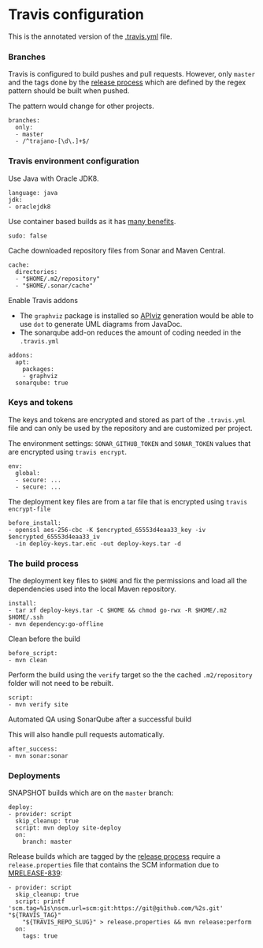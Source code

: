 Travis configuration
====================

This is the annotated version of the [.travis.yml](https://github.com/trajano/trajano/blob/master/.travis.yml) file.

### Branches
Travis is configured to build pushes and pull requests.  However, only `master` and the tags done by the [release process][] which are defined by the regex pattern should be built when pushed.

The pattern would change for other projects.

````
branches:
  only:
  - master
  - /^trajano-[\d\.]+$/
````

### Travis environment configuration

Use Java with Oracle JDK8.

````
language: java
jdk:
- oraclejdk8
````

Use container based builds as it has [many benefits](https://docs.travis-ci.com/user/migrating-from-legacy/#Why-migrate-to-container-based-infrastructure%3F).

````
sudo: false
````

Cache downloaded repository files from Sonar and Maven Central.

````
cache:
  directories:
  - "$HOME/.m2/repository"
  - "$HOME/.sonar/cache"
````

Enable Travis addons

* The `graphviz` package is installed so [APIviz](https://site.trajano.net/apiviz/) generation would be able to use `dot` to generate UML diagrams from JavaDoc.
* The sonarqube add-on reduces the amount of coding needed in the `.travis.yml`

````
addons:
  apt:
    packages:
    - graphviz
  sonarqube: true
````

### Keys and tokens

The keys and tokens are encrypted and stored as part of the `.travis.yml` file and  can only be used by the repository and are customized per project.

The environment settings: `SONAR_GITHUB_TOKEN` and `SONAR_TOKEN` values that are encrypted using `travis encrypt`.

````
env:
  global:
  - secure: ...
  - secure: ...
````

The deployment key files are from a tar file that is encrypted using `travis encrypt-file`

````
before_install:
- openssl aes-256-cbc -K $encrypted_65553d4eaa33_key -iv $encrypted_65553d4eaa33_iv
  -in deploy-keys.tar.enc -out deploy-keys.tar -d
````

### The build process

The deployment key files to `$HOME` and fix the permissions and load all the dependencies used into the local Maven repository.

````
install:
- tar xf deploy-keys.tar -C $HOME && chmod go-rwx -R $HOME/.m2 $HOME/.ssh
- mvn dependency:go-offline
````

Clean before the build

````
before_script:
- mvn clean
````

Perform the build using the `verify` target so the the cached `.m2/repository` folder will not need to be rebuilt.

````
script:
- mvn verify site
````

Automated QA using SonarQube after a successful build

This will also handle pull requests automatically.

````
after_success:
- mvn sonar:sonar
````

### Deployments

SNAPSHOT builds which are on the `master` branch:

````
deploy:
- provider: script
  skip_cleanup: true
  script: mvn deploy site-deploy
  on:
    branch: master
````

Release builds which are tagged by the [release process][] require a `release.properties` file that contains the SCM information due to [MRELEASE-839](https://issues.apache.org/jira/browse/MRELEASE-839):

````
- provider: script
  skip_cleanup: true
  script: printf 'scm.tag=%1s\nscm.url=scm:git:https://git@github.com/%2s.git' "${TRAVIS_TAG}"
    "${TRAVIS_REPO_SLUG}" > release.properties && mvn release:perform
  on:
    tags: true
````

[release process]: ./release-process.html
